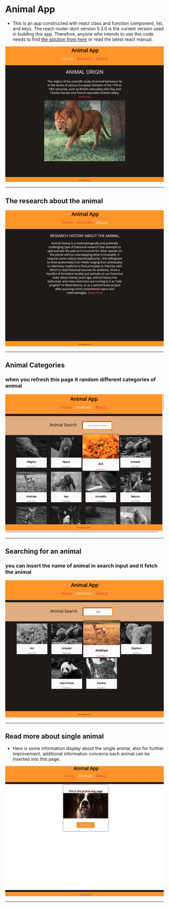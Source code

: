# Animal App
- This is an app constructed with react class and function component, list, and keys.  The react-router-dom version 5.3.0 is the current version used in building this app. Therefore, anyone who intends to use this code needs to find [the solution from here](https://dev.to/gabrlcj/react-router-v6-some-of-the-new-changes-181m) or read the latest react manual. 

![screenshot](/img/home.png)

---
## The research about the animal
![screenshot](/img/about.png)

---
## Animal Categories 
### when you refresh this page it random different categories of animal 
![screenshot](/img/animal-app.png)

---
## Searching for an animal
### you can insert the name of animal in search input and it fetch the animal
![screenshot](/img/search.png)

---

## Read more about single animal
- Here is some information display about the single animal, also for further improvement, additional information concerns each animal can be inserted into this page.

![screenshot](/img/AnimalSingle.png)

---